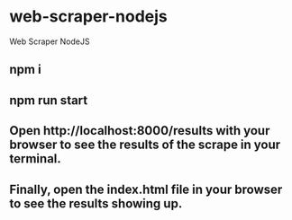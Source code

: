 # web-scraper-nodejs
Web Scraper NodeJS

## npm i

## npm run start

## Open http://localhost:8000/results with your browser to see the results of the scrape in your terminal.

## Finally, open the index.html file in your browser to see the results showing up.
